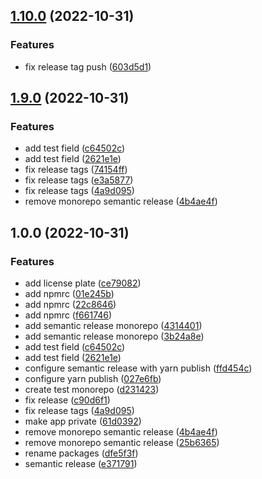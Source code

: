 ## [1.10.0](https://github.com/matheuswanted/test-monorepo-yarn/compare/1.9.0...1.10.0) (2022-10-31)


### Features

* fix release tag push ([603d5d1](https://github.com/matheuswanted/test-monorepo-yarn/commit/603d5d1c637d7a5a855bb5f290fe69abed1991bb))

## [1.9.0](https://github.com/matheuswanted/test-monorepo-yarn/compare/1.8.0...1.9.0) (2022-10-31)


### Features

* add test field ([c64502c](https://github.com/matheuswanted/test-monorepo-yarn/commit/c64502c460945f150f0b0313d19d47a0db81193a))
* add test field ([2621e1e](https://github.com/matheuswanted/test-monorepo-yarn/commit/2621e1ea9fe5e177b7a3725ee1d9c929ba53746b))
* fix release tags ([74154ff](https://github.com/matheuswanted/test-monorepo-yarn/commit/74154ff0bdd148ccdada6560f573cd046aeebaeb))
* fix release tags ([e3a5877](https://github.com/matheuswanted/test-monorepo-yarn/commit/e3a5877924b848ca3f4621b8e97216732a688adb))
* fix release tags ([4a9d095](https://github.com/matheuswanted/test-monorepo-yarn/commit/4a9d095fe5db5db7efd8f11f7ceaa35768992498))
* remove monorepo semantic release ([4b4ae4f](https://github.com/matheuswanted/test-monorepo-yarn/commit/4b4ae4f4bb3ac6d1c4f89a06c18e32edde9d09a3))

## 1.0.0 (2022-10-31)


### Features

* add license plate ([ce79082](https://github.com/matheuswanted/test-monorepo-yarn/commit/ce79082aeda07fe898d56e0da57a856aff9663d1))
* add npmrc ([01e245b](https://github.com/matheuswanted/test-monorepo-yarn/commit/01e245b7c90b421c9ad420df1d1074f273699306))
* add npmrc ([22c8646](https://github.com/matheuswanted/test-monorepo-yarn/commit/22c864656d97dddd9da531f34863a859544235af))
* add npmrc ([f661746](https://github.com/matheuswanted/test-monorepo-yarn/commit/f661746f5a25da2816ef32f79aec72afef98c3f0))
* add semantic release monorepo ([4314401](https://github.com/matheuswanted/test-monorepo-yarn/commit/4314401bce01d6223964dc145a19842026a14ff6))
* add semantic release monorepo ([3b24a8e](https://github.com/matheuswanted/test-monorepo-yarn/commit/3b24a8e3f72b443ce54c98c1813fb5bcdb4a0946))
* add test field ([c64502c](https://github.com/matheuswanted/test-monorepo-yarn/commit/c64502c460945f150f0b0313d19d47a0db81193a))
* add test field ([2621e1e](https://github.com/matheuswanted/test-monorepo-yarn/commit/2621e1ea9fe5e177b7a3725ee1d9c929ba53746b))
* configure semantic release with yarn publish ([ffd454c](https://github.com/matheuswanted/test-monorepo-yarn/commit/ffd454cdbe711e7c28e43a2a4186f31acd55c7cf))
* configure yarn publish ([027e6fb](https://github.com/matheuswanted/test-monorepo-yarn/commit/027e6fbf8dba654ce4e7aaa6eca445d88b45c32f))
* create test monorepo ([d231423](https://github.com/matheuswanted/test-monorepo-yarn/commit/d23142330b8c749d8bf16e90eb3224ef5bd729ec))
* fix release ([c90d6f1](https://github.com/matheuswanted/test-monorepo-yarn/commit/c90d6f11d6b2d582d10a4367559392e53248e0e4))
* fix release tags ([4a9d095](https://github.com/matheuswanted/test-monorepo-yarn/commit/4a9d095fe5db5db7efd8f11f7ceaa35768992498))
* make app private ([61d0392](https://github.com/matheuswanted/test-monorepo-yarn/commit/61d039286d46fa3c8b3203b6cf210a8586c819c3))
* remove monorepo semantic release ([4b4ae4f](https://github.com/matheuswanted/test-monorepo-yarn/commit/4b4ae4f4bb3ac6d1c4f89a06c18e32edde9d09a3))
* remove monorepo semantic release ([25b6365](https://github.com/matheuswanted/test-monorepo-yarn/commit/25b63652492b9573abefd1c74f2a2fd444082c1d))
* rename packages ([dfe5f3f](https://github.com/matheuswanted/test-monorepo-yarn/commit/dfe5f3f806effc0a9bf9a2eae0696328b2750aba))
* semantic release ([e371791](https://github.com/matheuswanted/test-monorepo-yarn/commit/e37179156ba92bc96691d5a81e86d731d30e2412))
